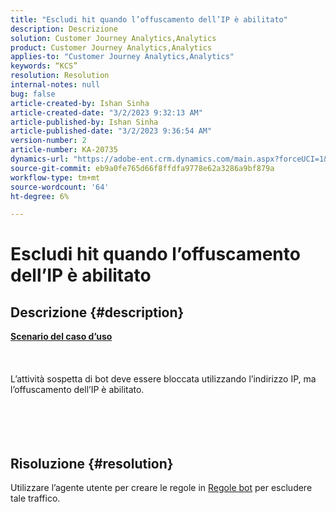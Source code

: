 ```yaml
---
title: "Escludi hit quando l’offuscamento dell’IP è abilitato"
description: Descrizione
solution: Customer Journey Analytics,Analytics
product: Customer Journey Analytics,Analytics
applies-to: "Customer Journey Analytics,Analytics"
keywords: “KCS”
resolution: Resolution
internal-notes: null
bug: false
article-created-by: Ishan Sinha
article-created-date: "3/2/2023 9:32:13 AM"
article-published-by: Ishan Sinha
article-published-date: "3/2/2023 9:36:54 AM"
version-number: 2
article-number: KA-20735
dynamics-url: "https://adobe-ent.crm.dynamics.com/main.aspx?forceUCI=1&pagetype=entityrecord&etn=knowledgearticle&id=fddbe11a-ddb8-ed11-83fe-6045bd0065f9"
source-git-commit: eb9a0fe765d66f8ffdfa9778e62a3286a9bf879a
workflow-type: tm+mt
source-wordcount: '64'
ht-degree: 6%

---
```


# Escludi hit quando l’offuscamento dell’IP è abilitato

## Descrizione {#description}

<u><b>Scenario del caso d’uso</b></u><br><br> <br><br>L’attività sospetta di bot deve essere bloccata utilizzando l’indirizzo IP, ma l’offuscamento dell’IP è abilitato.<br><br> <br><br> 

## Risoluzione {#resolution}

Utilizzare l’agente utente per creare le regole in [Regole bot](https://experienceleague.adobe.com/docs/analytics/admin/admin-tools/manage-report-suites/edit-report-suite/report-suite-general/bot-removal/bot-rules.html?lang=en) per escludere tale traffico.